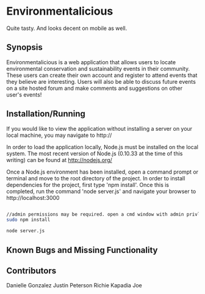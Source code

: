Environmentalicious
==

Quite tasty. And looks decent on mobile as well.

## Synopsis

Environmentalicious is a web application that allows users to locate environmental conservation and sustainability events in their community. These users can create their own account and register to attend events that they believe are interesting. Users will also be able to discuss future events on a site hosted forum and make comments and suggestions on other user's events!

## Installation/Running

If you would like to view the application without installing a server on your local machine, 
you may navigate to http://

In order to load the application locally, Node.js must be installed on the local system. The most recent version of Node.js (0.10.33 at the time of this writing) can be found at http://nodejs.org/

Once a Node.js environment has been installed, open a command prompt or terminal and move to the root directory of the project. In order to install dependencies for the project, first type 'npm install'. Once this is completed, run the command 'node server.js' and navigate your browser to http://localhost:3000

```bash

//admin permissions may be required. open a cmd window with admin privleges in windows
sudo npm install

node server.js

```
## Known Bugs and Missing Functionality

## Contributors

Danielle Gonzalez
Justin Peterson
Richie Kapadia
Joe 

